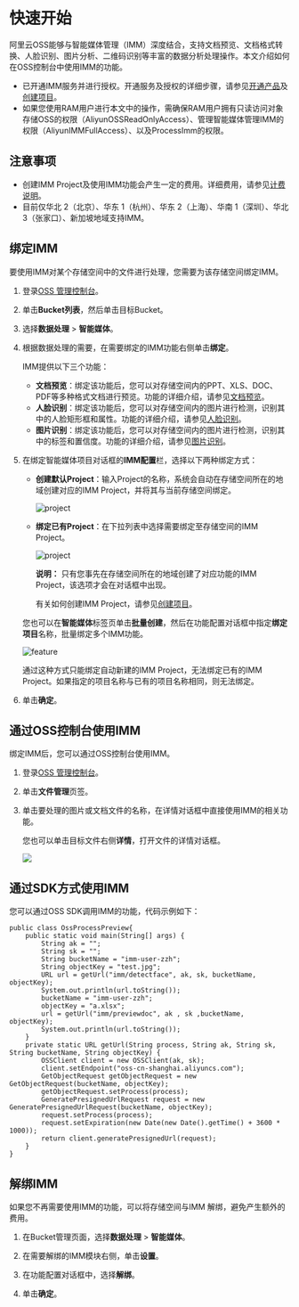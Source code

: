 # 快速开始

阿里云OSS能够与智能媒体管理（IMM）深度结合，支持文档预览、文档格式转换、人脸识别、图片分析、二维码识别等丰富的数据分析处理操作。本文介绍如何在OSS控制台中使用IMM的功能。

-   已开通IMM服务并进行授权。开通服务及授权的详细步骤，请参见[开通产品](https://help.aliyun.com/document_detail/63277.html)及[创建项目](https://help.aliyun.com/document_detail/63278.html)。
-   如果您使用RAM用户进行本文中的操作，需确保RAM用户拥有只读访问对象存储OSS的权限（AliyunOSSReadOnlyAccess）、管理智能媒体管理IMM的权限（AliyunIMMFullAccess）、以及ProcessImm的权限。

## 注意事项

-   创建IMM Project及使用IMM功能会产生一定的费用。详细费用，请参见[计费说明](https://help.aliyun.com/document_detail/88318.html)。
-   目前仅华北 2（北京）、华东 1（杭州）、华东 2（上海）、华南 1（深圳）、华北 3（张家口）、新加坡地域支持IMM。

## 绑定IMM

要使用IMM对某个存储空间中的文件进行处理，您需要为该存储空间绑定IMM。

1.  登录[OSS 管理控制台](https://oss.console.aliyun.com/)。

2.  单击**Bucket列表**，然后单击目标Bucket。

3.  选择**数据处理** \> **智能媒体**。

4.  根据数据处理的需要，在需要绑定的IMM功能右侧单击**绑定**。

    IMM提供以下三个功能：

    -   **文档预览**：绑定该功能后，您可以对存储空间内的PPT、XLS、DOC、PDF等多种格式文档进行预览。功能的详细介绍，请参见[文档预览](/cn.zh-CN/开发指南/数据处理/智能媒体管理（IMM）/文档预览.md)。
    -   **人脸识别**：绑定该功能后，您可以对存储空间内的图片进行检测，识别其中的人脸矩形框和属性。功能的详细介绍，请参见[人脸识别](/cn.zh-CN/开发指南/数据处理/智能媒体管理（IMM）/人脸识别.md)。
    -   **图片识别**：绑定该功能后，您可以对存储空间内的图片进行检测，识别其中的标签和置信度。功能的详细介绍，请参见[图片识别](/cn.zh-CN/开发指南/数据处理/智能媒体管理（IMM）/图片识别.md)。
5.  在绑定智能媒体项目对话框的**IMM配置**栏，选择以下两种绑定方式：

    -   **创建默认Project**：输入Project的名称，系统会自动在存储空间所在的地域创建对应的IMM Project，并将其与当前存储空间绑定。

        ![project](https://static-aliyun-doc.oss-accelerate.aliyuncs.com/assets/img/zh-CN/7395649951/p63036.png)

    -   **绑定已有Project**：在下拉列表中选择需要绑定至存储空间的IMM Project。

        ![project](https://static-aliyun-doc.oss-accelerate.aliyuncs.com/assets/img/zh-CN/7395649951/p63037.png)

        **说明：** 只有您事先在存储空间所在的地域创建了对应功能的IMM Project，该选项才会在对话框中出现。

        有关如何创建IMM Project，请参见[创建项目](https://help.aliyun.com/document_detail/63278.html)。

    您也可以在**智能媒体**标签页单击**批量创建**，然后在功能配置对话框中指定**绑定项目**名称，批量绑定多个IMM功能。

    ![feature](https://static-aliyun-doc.oss-accelerate.aliyuncs.com/assets/img/zh-CN/7395649951/p35153.jpg)

    通过这种方式只能绑定自动新建的IMM Project，无法绑定已有的IMM Project。如果指定的项目名称与已有的项目名称相同，则无法绑定。

6.  单击**确定**。


## 通过OSS控制台使用IMM

绑定IMM后，您可以通过OSS控制台使用IMM。

1.  登录[OSS 管理控制台](https://oss.console.aliyun.com/)。

2.  单击**文件管理**页签。

3.  单击要处理的图片或文档文件的名称，在详情对话框中直接使用IMM的相关功能。

    您也可以单击目标文件右侧**详情**，打开文件的详情对话框。

    ![](https://static-aliyun-doc.oss-accelerate.aliyuncs.com/assets/img/zh-CN/8395649951/p63045.png)


## 通过SDK方式使用IMM

您可以通过OSS SDK调用IMM的功能，代码示例如下：

```
public class OssProcessPreview{
    public static void main(String[] args) {
        String ak = "";
        String sk = "";
        String bucketName = "imm-user-zzh";
        String objectKey = "test.jpg";
        URL url = getUrl("imm/detectface", ak, sk, bucketName, objectKey);
        System.out.println(url.toString());
        bucketName = "imm-user-zzh";
        objectKey = "a.xlsx";
        url = getUrl("imm/previewdoc", ak , sk ,bucketName, objectKey);
        System.out.println(url.toString());
    }
    private static URL getUrl(String process, String ak, String sk, String bucketName, String objectKey) {
        OSSClient client = new OSSClient(ak, sk);
        client.setEndpoint("oss-cn-shanghai.aliyuncs.com");
        GetObjectRequest getObjectRequest = new GetObjectRequest(bucketName, objectKey);
        getObjectRequest.setProcess(process);
        GeneratePresignedUrlRequest request = new GeneratePresignedUrlRequest(bucketName, objectKey);
        request.setProcess(process);
        request.setExpiration(new Date(new Date().getTime() + 3600 * 1000));
        return client.generatePresignedUrl(request);
    }
}
```

## 解绑IMM

如果您不再需要使用IMM的功能，可以将存储空间与IMM 解绑，避免产生额外的费用。

1.  在Bucket管理页面，选择**数据处理** \> **智能媒体**。

2.  在需要解绑的IMM模块右侧，单击**设置**。

3.  在功能配置对话框中，选择**解绑**。

4.  单击**确定**。


